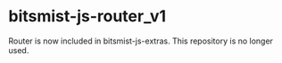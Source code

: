 # bitsmist-js-router_v1

Router is now included in bitsmist-js-extras. This repository is no longer used.
